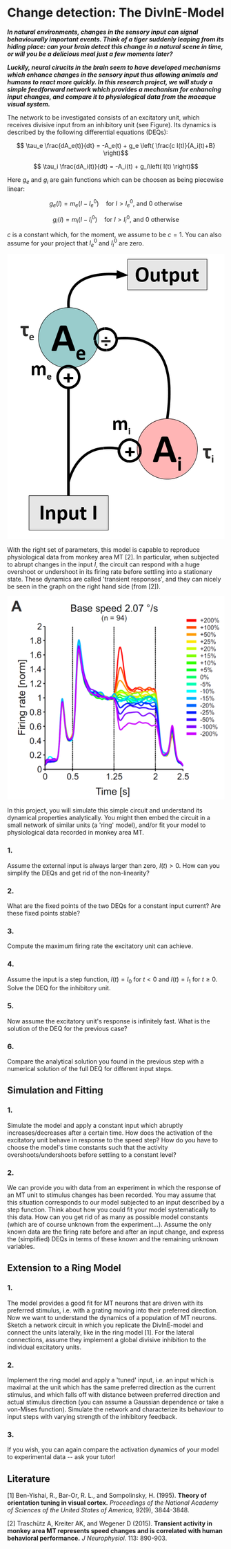 # Change detection: The DivInE-Model

***In natural environments, changes in the sensory input can signal behaviourally important events. Think of a tiger suddenly leaping from its hiding place: can your brain detect this change in a natural scene in time, or will you be a delicious meal just a few moments later?***

***Luckily, neural cirucits in the brain seem to have developed mechanisms which enhance changes in the sensory input thus allowing animals and humans to react more quickly. In this research project, we will study a simple feedforward network which provides a mechanism for enhancing input changes, and compare it to physiological data from the macaque visual system.***

The network to be investigated consists of an excitatory unit, which receives divisive input from an inhibitory unit (see Figure). Its dynamics is described by the following differential equations (DEQs):

$$ \tau_e \frac{dA_e(t)}{dt}  = 	-A_e(t) + g_e \left( \frac{c I(t)}{A_i(t)+B} \right)$$

$$ \tau_i \frac{dA_i(t)}{dt}  = 	-A_i(t) + g_i\left( I(t) \right)$$


Here $g_e$ and $g_i$ are gain functions which can be choosen as being piecewise linear:

$$g_e(I) = m_e(I-I^0_e) \quad \mbox{for $I>I^0_e$, and $0$ otherwise}$$

$$g_i(I) = m_i(I-I^0_i) \quad \mbox{for $I>I^0_i$, and $0$ otherwise}$$

$c$ is a constant which, for the moment, we assume to be $c=1$. You can also assume for your project that $I^0_e$ and $I^0_i$ are zero.

![project_divine_model.png](project_divine_model.png)

With the right set of parameters, this model is capable to reproduce physiological data from monkey area MT [2]. In particular, when subjected to abrupt changes in the input $I$, the circuit can respond with a huge overshoot or undershoot in its firing rate before settling into a stationary state. These dynamics are called 'transient responses', and they can nicely be seen in the graph on the right hand side (from [2]).


![project_divine_data.png](project_divine_data.png)

In this project, you will simulate this simple circuit and understand its dynamical properties analytically. You might then embed the circuit in a small network of similar units (a 'ring' model), and/or fit your model to physiological data recorded in monkey area MT.

### 1.
Assume the external input is always larger than zero, $I(t)>0$. How can you simplify the DEQs and get rid of the non-linearity?

### 2.
What are the fixed points of the two DEQs for a constant input current? Are these fixed points stable?

### 3.
Compute the maximum firing rate the excitatory unit can achieve.  

### 4.
Assume the input is a step function, $I(t)=I_0$ for $t<0$ and $I(t)=I_1$ for $t\geq0$. Solve the DEQ for the inhibitory unit.

### 5.
Now assume the excitatory unit's response is infinitely fast. What is the solution of the DEQ for the previous case?

### 6.
Compare the analytical solution you found in the previous step with a numerical solution of the full DEQ for different input steps.

## Simulation and Fitting

### 1.
Simulate the model and apply a constant input which abruptly increases/decreases after a certain time. How does the activation of the excitatory unit behave in response to the speed step? How do you have to choose the model's time constants such that the activity overshoots/undershoots before settling to a constant level?

### 2.
We can provide you with data from an experiment in which the response of an MT unit to stimulus changes has been recorded. You may assume that this situation corresponds to our model subjected to an input described by a step function. Think about how you could fit your model systematically to this data. How can you get rid of as many as possible model constants (which are of course unknown from the experiment...). Assume the only known data are the firing rate before and after an input change, and express the (simplified) DEQs in terms of these known and the remaining unknown variables. 

## Extension to a Ring Model

### 1.
The model provides a good fit for MT neurons that are driven with its preferred stimulus, i.e. with a grating moving into their preferred direction. Now we want to understand the dynamics of a population of MT neurons. Sketch a network circuit in which you replicate the DivInE-model and connect the units laterally, like in the ring model [1]. For the lateral connections, assume they implement a global divisive inhibition to the individual excitatory units.

### 2.
Implement the ring model and apply a 'tuned' input, i.e. an input which is maximal at the unit which has the same preferred direction as the current stimulus, and which falls off with distance between preferred direction and actual stimulus direction (you can assume a Gaussian dependence or take a von-Mises function). Simulate the network and characterize its behaviour to input steps with varying strength of the inhibitory feedback.

### 3.
If you wish, you can again compare the activation dynamics of your model to experimental data -- ask your tutor! 


## Literature

[1] Ben-Yishai, R., Bar-Or, R. L., and Sompolinsky, H. (1995). **Theory of orientation tuning in visual cortex.** *Proceedings of the National Academy of Sciences of the United States of America*, 92(9), 3844-3848.

[2] Traschütz A, Kreiter AK, and Wegener D (2015). **Transient activity in monkey area MT represents speed changes and is correlated with human behavioral performance.** *J Neurophysiol.* 113: 890-903.
